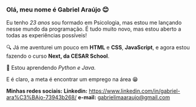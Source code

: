 ### Olá, meu nome é Gabriel Araújo 😊


Eu tenho *23 anos* sou formado em Psicologia, mas estou me lançando nesse mundo da programação. É tudo muito novo, mas estou aberto a todas as experiências possíveis!


🔍 Já me aventurei um pouco em **HTML** e **CSS**, **JavaScript**, e agora estou fazendo o curso **Next, da CESAR School**. 

📖 Estou aprendendo *Python e Java.*

E é claro, a meta é encontrar um emprego na área 😁

**Minhas redes sociais:** 
**Linkedin:** https://www.linkedin.com/in/gabriel-ara%C3%BAjo-73943b268/
**e-mail:** gabrielimaaraujo@gmail.com


